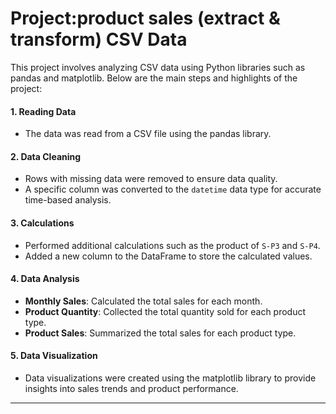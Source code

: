 # Project:product sales (extract & transform) CSV Data
  This project involves analyzing CSV data using Python libraries such as pandas and matplotlib. Below are the main steps and highlights of the project:

#### 1. Reading Data
- The data was read from a CSV file using the pandas library.

#### 2. Data Cleaning
- Rows with missing data were removed to ensure data quality.
- A specific column was converted to the `datetime` data type for accurate time-based analysis.

#### 3. Calculations
- Performed additional calculations such as the product of `S-P3` and `S-P4`.
- Added a new column to the DataFrame to store the calculated values.
  
#### 4. Data Analysis
- **Monthly Sales**: Calculated the total sales for each month.
- **Product Quantity**: Collected the total quantity sold for each product type.
- **Product Sales**: Summarized the total sales for each product type.

#### 5. Data Visualization
- Data visualizations were created using the matplotlib library to provide insights into sales trends and product performance.

---
